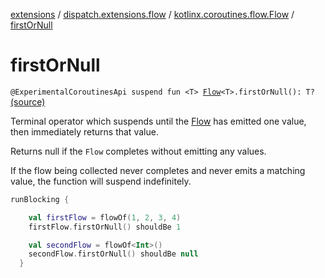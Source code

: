 [extensions](../../index.md) / [dispatch.extensions.flow](../index.md) / [kotlinx.coroutines.flow.Flow](index.md) / [firstOrNull](./first-or-null.md)

# firstOrNull

`@ExperimentalCoroutinesApi suspend fun <T> `[`Flow`](https://kotlin.github.io/kotlinx.coroutines/kotlinx-coroutines-core/kotlinx.coroutines.flow/-flow/index.html)`<T>.firstOrNull(): T?` [(source)](https://github.com/RBusarow/Dispatch/tree/master/extensions/src/main/java/dispatch/extensions/flow/Terminal.kt#L73)

Terminal operator which suspends until the [Flow](https://kotlin.github.io/kotlinx.coroutines/kotlinx-coroutines-core/kotlinx.coroutines.flow/-flow/index.html) has emitted one value, then immediately returns that value.

Returns null if the `Flow` completes without emitting any values.

If the flow being collected never completes and never emits a matching value, the function will suspend indefinitely.

``` kotlin
runBlocking {

    val firstFlow = flowOf(1, 2, 3, 4)
    firstFlow.firstOrNull() shouldBe 1

    val secondFlow = flowOf<Int>()
    secondFlow.firstOrNull() shouldBe null
  }
```

